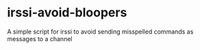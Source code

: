 irssi-avoid-bloopers
====================

A simple script for irssi to avoid sending misspelled commands as messages to a channel